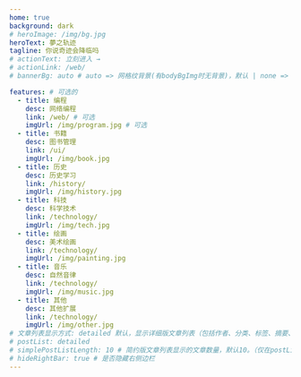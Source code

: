 ```yaml
---
home: true
background: dark
# heroImage: /img/bg.jpg
heroText: 夢之轨迹
tagline: 你说奇迹会降临吗
# actionText: 立刻进入 →
# actionLink: /web/
# bannerBg: auto # auto => 网格纹背景(有bodyBgImg时无背景)，默认 | none => 无 | '大图地址' | background: 自定义背景样式       提示：如发现文本颜色不适应你的背景时可以到palette.styl修改$bannerTextColor变量

features: # 可选的
  - title: 编程
    desc: 网络编程
    link: /web/ # 可选
    imgUrl: /img/program.jpg # 可选
  - title: 书籍
    desc: 图书管理
    link: /ui/
    imgUrl: /img/book.jpg
  - title: 历史
    desc: 历史学习
    link: /history/
    imgUrl: /img/history.jpg
  - title: 科技
    desc: 科学技术
    link: /technology/
    imgUrl: /img/tech.jpg
  - title: 绘画
    desc: 美术绘画
    link: /technology/
    imgUrl: /img/painting.jpg
  - title: 音乐
    desc: 自然音律
    link: /technology/
    imgUrl: /img/music.jpg
  - title: 其他
    desc: 其他扩展
    link: /technology/
    imgUrl: /img/other.jpg
# 文章列表显示方式: detailed 默认，显示详细版文章列表（包括作者、分类、标签、摘要、分页等）| simple => 显示简约版文章列表（仅标题和日期）| none 不显示文章列表
# postList: detailed
# simplePostListLength: 10 # 简约版文章列表显示的文章数量，默认10。（仅在postList设置为simple时生效）
# hideRightBar: true # 是否隐藏右侧边栏
---
```



<!-- 小熊猫 -->
<!-- <img src="/img/panda-waving.png" class="panda no-zoom" style="width: 130px;height: 115px;opacity: 0.8;margin-bottom: -4px;padding-bottom:0;position: fixed;bottom: 0;left: 0.5rem;z-index: 1;"> -->

<!--
## 关于

### 📚Blog
这是一个兼具博客文章、知识管理、文档查找的个人网站，主要内容是Web前端技术。如果你喜欢这个博客&主题欢迎到[GitHub](https://github.com/xiajianduan/xiajianduan.github.io)点个Star、获取源码，或者交换[友链](/friends/) ( •̀ ω •́ )✧

### 🎨Theme
本站主题是根据[VuePress](https://vuepress.vuejs.org/zh/)的默认主题修改而成。取名`Vdoing`(维度)，旨在轻松打造一个`结构化`与`碎片化`并存的个人在线知识库&博客，让你的知识海洋像一本本书一样清晰易读。配合多维索引，让每一个知识点都可以快速定位！ 更多[详情](https://github.com/xiajianduan/xiajianduan.github.io)。

<a href="https://github.com/xiajianduan/xiajianduan.github.io" target="_blank"><img src='https://img.shields.io/github/stars/xiajianduan/xiajianduan.github.io' alt='GitHub stars' class="no-zoom"></a>
<a href="https://github.com/xiajianduan/xiajianduan.github.io" target="_blank"><img src='https://img.shields.io/github/forks/xiajianduan/xiajianduan.github.io' alt='GitHub forks' class="no-zoom"></a>

</br>


## 特色功能
博客部分特色功能介绍

#### 一站式技术搜索

   博客内容中包含部分技术教程，可以利用搜索框快速搜索到相关文档，即使博客中没有的，你还可以选择最下方的 `在XXX中搜索“xxx”` 快速到达你想要找的内容。

#### 深色模式与阅读模式
关爱程序员，保护视力，点击右下角的主题模式按钮试试吧~

#### Demo演示模块
   为了更直观的展示一些代码的效果，博客添加了demo模块插件，可查看demo、源码，以及跳转到codepen在线编辑。**示例**：

::: demo [vanilla]
```html
<html>
  <div id="vanilla-box"></div>
</html>
<script>
  var box = document.getElementById('vanilla-box')
  box.innerHTML = 'Hello World! Welcome to EB'
</script>
<style>
#vanilla-box {
  color: #11a8cd;
}
</style>
```
:::


## :email: 联系

- **WeChat or QQ**: <a href="tencent://message/?uin=1553599299&Site=&Menu=yesUrl" class='qq'>1553599299</a>
- **Email**: <a href="mailto:1553599299@qq.com">1553599299@qq.com</a>
- **GitHub**: <https://github.com/xiajianduan>

</br>  -->
